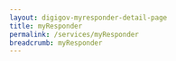 ```yaml
---
layout: digigov-myresponder-detail-page
title: myResponder
permalink: /services/myResponder
breadcrumb: myResponder
---
```


